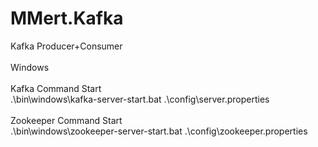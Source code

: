 # MMert.Kafka
Kafka Producer+Consumer<br />
<br />
Windows <br />
<br />
Kafka Command Start<br />
.\bin\windows\kafka-server-start.bat .\config\server.properties<br />
<br />
Zookeeper Command Start<br />
.\bin\windows\zookeeper-server-start.bat .\config\zookeeper.properties<br />
